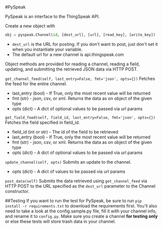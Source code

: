 #PySpeak

PySpeak is an interface to the ThingSpeak API.

Create a new object with
```python
obj = pyspeak.Channel(id, [dest_url], [url], [read_key], [write_key])
```
* `dest_url` is the URL for posting. If you don't want to post, just don't set it when you instantiate your variable.
* The default url for a new channel is api.thingspeak.com

Object methods are provided for reading a channel, reading a field, updating, and submitting the retrieved JSON data via HTTP POST.

`get_channel_feed(self, last_entry=False, fmt='json', opts={})`
Fetches the feed for the entire channel.
* last_entry (bool) - If True, only the most recent value will be returned
* fmt (str) - json, csv, or xml. Returns the data as on object of the given type
* opts (dict) - A dict of optional values to be passed via url params

`get_field_feed(self, field_id, last_entry=False, fmt='json', opts={})`
Fetches the field specified in field_id.
* field_id (int or str) - The id of the field to be retrieved
* last_entry (bool) - If True, only the most recent value will be returned
* fmt (str) - json, csv, or xml. Returns the data as on object of the given type
* opts (dict) - A dict of optional values to be passed via url params

`update_channel(self, opts)`
Submits an update to the channel.
* opts (dict) - A dict of values to be passed via url params
 
`post_data(self)`
Submits the data retrieved using `get_channel_feed` via HTTP POST to the URL specified as the `dest_url` parameter to the Channel constructor.

##Testing
If you want to run the test for PySpeak, be sure to run `pip install -r requirements.txt` to download the requirements first. You'll also need to take a look at the config.sample.py file, fill it with your channel info, and rename it to `config.py`. Make sure you create a channel __for testing only__ or else these tests will store trash data in your channel.
